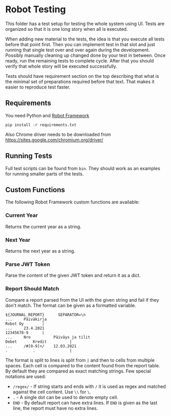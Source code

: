# Robot Testing

This folder has a test setup for testing the whole system using UI.
Tests are organized so that it is one long story when all is executed.

When adding new material to the tests, the idea is that you execute
all tests before that point first. Then you can implement test in that
slot and just running that single test over and over again during the
development. Possibly manually cleaning up changed done by your test
in between. Once ready, run the remaining tests to complete cycle.
After that you should verify that whole story will be executed successfully.

Tests should have requirement section on the top describing that what
is the minimal set of preparations required before that text. That makes
it easier to reproduce test faster.

## Requirements

You need Python and [Robot Framework](https://robotframework.org/robotframework/latest/RobotFrameworkUserGuide.html)
```
pip install -r requirements.txt
```
Also Chrome driver needs to be downloaded from https://sites.google.com/chromium.org/driver/

## Running Tests

Full test scripts can be found from `bin`. They should work as an examples for running
smaller parts of the tests.

## Custom Functions

The following Robot Framework custom functions are available:

### Current Year

Returns the current year as a string.

### Next Year

Returns the next year as a string.

### Parse JWT Token

Parse the content of the given JWT token and return it as a dict.

### Report Should Match

Compare a report parsed from the UI with the given string and fail if
they don't match. The format can be given as a formatted variable.

```
${JOURNAL_REPORT}      SEPARATOR=\n
...     Päiväkirja                                                                                      Robot Oy        |
...     23.4.2021                                                                                       12345678-9      |
...     Nro          Päiväys ja tilit                                                       Debet       Kredit          |
...     /#[0-9]+/    12.03.2021                                                             .           .               |
```

The format is split to lines is split from `|` and then to cells from multiple spaces.
Each cell is compared to the content found from the report table. By default they are
compared as exact matching strings. Few special notations are used:

* `/regex/` - If string starts and ends with `/` it is used as regex and matched against the cell content. Use `\\` for `\`.
* `.` - A single dot can be used to denote empty cell.
* `END` - By default report can have extra lines. If `END` is given as the last line, the report must have no extra lines.
